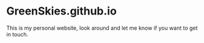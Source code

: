# GreenSkies.github.io
This is my personal website, look around and let me know if you want to get in touch.
